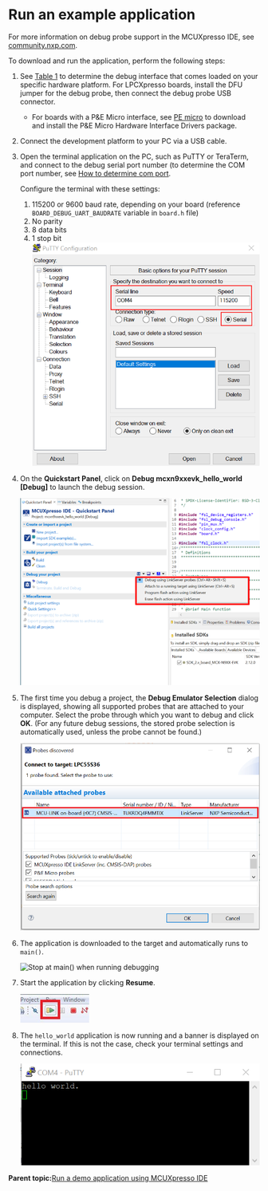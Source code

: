 # Run an example application

For more information on debug probe support in the MCUXpresso IDE, see [community.nxp.com](https://community.nxp.com/message/630901).

To download and run the application, perform the following steps:

1.  See [Table 1](default_debug_interfaces.md#TABLE_UVC_BLB_DR_20REL4) to determine the debug interface that comes loaded on your specific hardware platform. For LPCXpresso boards, install the DFU jumper for the debug probe, then connect the debug probe USB connector.
    -   For boards with a P&E Micro interface, see [PE micro](http://www.pemicro.com/support/downloads_find.cfm) to download and install the P&E Micro Hardware Interface Drivers package.
2.  Connect the development platform to your PC via a USB cable.
3.  Open the terminal application on the PC, such as PuTTY or TeraTerm, and connect to the debug serial port number \(to determine the COM port number, see [How to determine com port](how_to_determine_com_port.md).

    Configure the terminal with these settings:

    1.  115200 or 9600 baud rate, depending on your board \(reference `BOARD_DEBUG_UART_BAUDRATE` variable in `board.h` file\)
    2.  No parity
    3.  8 data bits
    4.  1 stop bit
    ![](../images/ide_run_example_terminal_putty_configuration.png "Terminal (PuTTY) configurations")

4.  On the **Quickstart Panel**, click on **Debug mcxn9xxevk\_hello\_world \[Debug\]** to launch the debug session.

    ![](../images/ide_run_example_debug_hello_world_case.png "Debug hello_world case")

5.  The first time you debug a project, the **Debug Emulator Selection** dialog is displayed, showing all supported probes that are attached to your computer. Select the probe through which you want to debug and click **OK**. \(For any future debug sessions, the stored probe selection is automatically used, unless the probe cannot be found.\)

    ![](../images/ide_run_example_attached_probes.png "Attached Probes: debug emulator selection")

6.  The application is downloaded to the target and automatically runs to `main()`.

    ![](../images/ide_run_example_stop_at_main.png "Stop at main() when running
                debugging")

7.  Start the application by clicking **Resume**.

    ![](../images/ide_run_example_resume_button.png "Resume button")

8.  The `hello_world` application is now running and a banner is displayed on the terminal. If this is not the case, check your terminal settings and connections.

    ![](../images/ide_run_example_text_display_of_hello_world.png "Text display of the hello_world demo")


**Parent topic:**[Run a demo application using MCUXpresso IDE](../topics/ide_run_a_demo_application.md)

